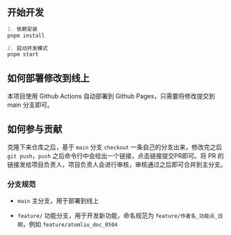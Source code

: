 ## 开始开发
``` md
1. 依赖安装
pnpm install

2. 启动开发模式
pnpm start
```
## 如何部署修改到线上
本项目使用 Github Actions 自动部署到 Github Pages，只需要将修改提交到 main 分支即可。

## 如何参与贡献
克隆下来仓库之后，基于 `main` 分支 `checkout` 一条自己的分支出来，修改完之后`git push`，`push` 之后命令行中会给出一个链接，点击链接提交PR即可。将 PR 的链接发给项目负责人，项目负责人会进行审核，审核通过之后即可合并到主分支。

### 分支规范
- `main` 主分支，用于部署到线上

- `feature/` 功能分支，用于开发新功能，命名规范为 `feature/作者名_功能点_日期`，例如 `feature/atomliu_doc_0504`
